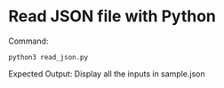 # Read JSON file with Python

Command:

```
python3 read_json.py 
```

Expected Output: Display all the inputs in sample.json